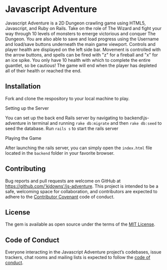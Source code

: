 # Javascript Adventure

Javascript Adventure is a 2D Dungeon crawling game using HTML5, Javascript, and Ruby on Rails. Take on the role of The Wizard and fight your way through 10 levels of monsters to emerge victorious and conquer The Dungeon. You are also able to save and load progress using the Username and load/save buttons underneath the main game viewport. Controls and player health are displayed on the left side bar. Movement is controlled with the arrow buttons, and spells can be fired with "z" for a fireball and "x" for an ice spike. You only have 10 health with which to complete the entire guantlet, so be cautious! The game will end when the player has depleted all of their health or reached the end.

## Installation

Fork and clone the respository to your local machine to play.

Setting up the Server

You can set up the back end Rails server by navigating to backend\js-adventure in terminal and running `rake db:migrate` and then `rake db:seed` to seed the database.
Run `rails s` to start the rails server

Playing the Game

After launching the rails server, you can simply open the `index.html` file located in the `backend` folder in your favorite browser.

## Contributing

Bug reports and pull requests are welcome on GitHub at https://github.com/'kjdowns'/js-adventure. This project is intended to be a safe, welcoming space for collaboration, and contributors are expected to adhere to the [Contributor Covenant](http://contributor-covenant.org) code of conduct.

## License

The gem is available as open source under the terms of the [MIT License](https://opensource.org/licenses/MIT).

## Code of Conduct

Everyone interacting in the Javascript Adventure project’s codebases, issue trackers, chat rooms and mailing lists is expected to follow the [code of conduct](https://github.com/kjdowns/js-adventure/blob/master/CODE_OF_CONDUCT.md).

